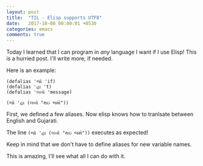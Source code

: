 ```yaml
---
layout: post
title:  "TIL - Elisp supports UTF8"
date:   2017-10-08 00:00:01 +0530
categories: emacs
comments: true
---
```


Today I learned that I can program in *any* language I want if I use Elisp!
This is a hurried post. I'll write more, if needed.

Here is an example:

```elisp
(defalias 'જો 'if)
(defalias 'હા 't)
(defalias 'લખો 'message)

(જો 'હા (લખો "થઇ જશે"))
````

First, we defined a few aliases. Now elisp knows how to tranlsate between English and Gujarati.

The line `(જો 'હા (લખો "થઇ જશે"))` executes as expected!

Keep in mind that we don't have to define aliases for new variable names.

This is amazing, I'll see what all I can do with it.

